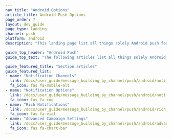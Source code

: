```yaml
---
nav_title: "Android Options"
article_title: Android Push Options
page_order: 7
layout: dev_guide
page_type: landing
channel: push
platform: android
description: "This landing page list all things solely Android push for Braze."

guide_top_header: "Android Push"
guide_top_text: "The following articles list all things solely Android push for Braze."

guide_featured_title: "Section articles"
guide_featured_list:
- name: "Notification Channels"
  link: /docs/user_guide/message_building_by_channel/push/android/notification_channels/
  fa_icon: fas fa-mobile-alt
- name: "Notification Options"
  link: /docs/user_guide/message_building_by_channel/push/android/notification_options/
  fa_icon: fas fa-cog
- name: "Rich Notifications"
  link: /docs/user_guide/message_building_by_channel/push/android/rich_notifications/
  fa_icon: fas fa-vial
- name: "Advanced Campaign Settings"
  link: /docs/user_guide/message_building_by_channel/push/android/advanced_campaign_settings/
  fa_icon: fas fa-chart-bar
---
```

<br><br>
